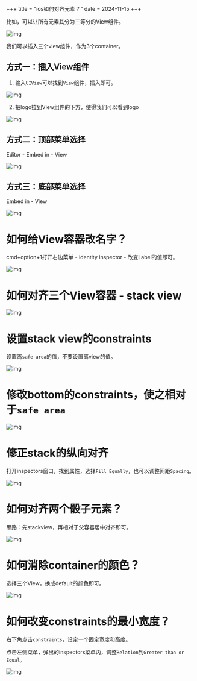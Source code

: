 +++
title = "ios如何对齐元素？"
date = 2024-11-15
+++

比如，可以让所有元素其分为三等分的View组件。

![img](https://linxz-aliyun.oss-cn-shenzhen.aliyuncs.com/images/202411151042050.png)

我们可以插入三个view组件，作为3个container。

## 方式一：插入View组件

1. 输入`UIView`可以找到`View`组件，插入即可。

![img](https://linxz-aliyun.oss-cn-shenzhen.aliyuncs.com/images/202411151045858.png)


2. 把logo拉到View组件的下方，使得我们可以看到logo

![img](https://linxz-aliyun.oss-cn-shenzhen.aliyuncs.com/images/202411151048438.png)

## 方式二：顶部菜单选择

Editor - Embed in - View

![img](https://linxz-aliyun.oss-cn-shenzhen.aliyuncs.com/images/202411151115147.png)


## 方式三：底部菜单选择

Embed in - View

![img](https://linxz-aliyun.oss-cn-shenzhen.aliyuncs.com/images/202411151117261.png)

# 如何给View容器改名字？

cmd+option+1打开右边菜单 - identity inspector - 改变Label的值即可。

![img](https://linxz-aliyun.oss-cn-shenzhen.aliyuncs.com/images/20241115111957.png)

# 如何对齐三个View容器 - stack view

![img](https://linxz-aliyun.oss-cn-shenzhen.aliyuncs.com/images/202411151132336.png)

# 设置stack view的constraints

设置离`safe area`的值，不要设置离view的值。

![img](https://linxz-aliyun.oss-cn-shenzhen.aliyuncs.com/images/202411151150087.png)

# 修改bottom的constraints，使之相对于`safe area`

![img](https://linxz-aliyun.oss-cn-shenzhen.aliyuncs.com/images/202411151157620.png)

# 修正stack的纵向对齐

打开inspectors窗口，找到属性，选择`Fill Equally`，也可以调整间距`Spacing`。

![img](https://linxz-aliyun.oss-cn-shenzhen.aliyuncs.com/images/202411151200776.png)

# 如何对齐两个骰子元素？

思路：先stackview，再相对于父容器居中对齐即可。

![img](https://linxz-aliyun.oss-cn-shenzhen.aliyuncs.com/images/202411151217241.png)

# 如何消除container的颜色？
选择三个View，换成default的颜色即可。

![img](https://linxz-aliyun.oss-cn-shenzhen.aliyuncs.com/images/202411151220375.png)

# 如何改变constraints的最小宽度？

右下角点击`constraints`，设定一个固定宽度和高度。

点击左侧菜单，弹出的inspectors菜单内，调整`Relation`到`Greater than or Equal`。

![img](https://linxz-aliyun.oss-cn-shenzhen.aliyuncs.com/images/202411151426157.png)

